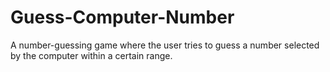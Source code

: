 # Guess-Computer-Number
A number-guessing game where the user tries to guess a number selected by the computer within a certain range.
